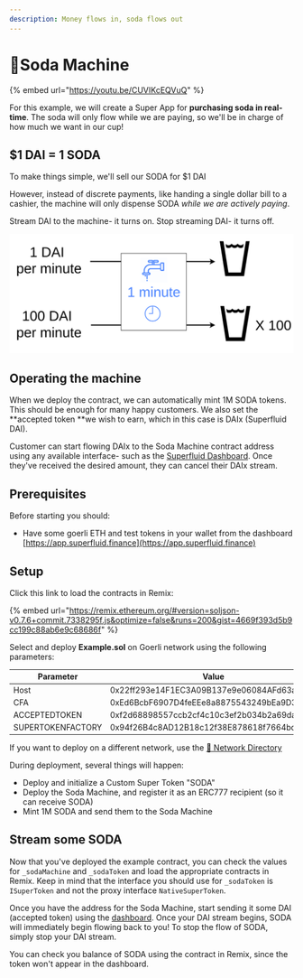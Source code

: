 ```yaml
---
description: Money flows in, soda flows out
---
```


# 🥤Soda Machine

{% embed url="https://youtu.be/CUVIKcEQVuQ" %}

For this example, we will create a Super App for **purchasing soda in real-time**. The soda will only flow while we are paying, so we'll be in charge of how much we want in our cup!

## $1 DAI = 1 SODA

To make things simple, we'll sell our SODA for $1 DAI

However, instead of discrete payments, like handing a single dollar bill to a cashier, the machine will only dispense SODA _while we are actively paying_. 

Stream DAI to the machine- it turns on. Stop streaming DAI- it turns off.

![Streaming 100 DAI per minute means you'll have a lot of SODA very quickly](<../../.gitbook/assets/flow-rate (1).png>)

## Operating the machine

When we deploy the contract, we can automatically mint 1M SODA tokens. This should be enough for many happy customers. We also set the **accepted token **we wish to earn, which in this case is DAIx (Superfluid DAI). 

Customer can start flowing DAIx to the Soda Machine contract address using any available interface- such as the [Superfluid Dashboard](https://app.superfluid.finance). Once they've received the desired amount, they can cancel their DAIx stream.

## Prerequisites

Before starting you should: 

* Have some goerli ETH and test tokens in your wallet from the dashboard [https://app.superfluid.finance](https://app.superfluid.finance)

## Setup

Click this link to load the contracts in Remix:

{% embed url="https://remix.ethereum.org/#version=soljson-v0.7.6+commit.7338295f.js&optimize=false&runs=200&gist=4669f393d5b9cc199c88ab6e9c68686f" %}

Select and deploy **Example.sol** on Goerli network using the following parameters:

| Parameter         | Value                                      |
| ----------------- | ------------------------------------------ |
| Host              | 0x22ff293e14F1EC3A09B137e9e06084AFd63adDF9 |
| CFA               | 0xEd6BcbF6907D4feEEe8a8875543249bEa9D308E8 |
| ACCEPTEDTOKEN     | 0xf2d68898557ccb2cf4c10c3ef2b034b2a69dad00 |
| SUPERTOKENFACTORY | 0x94f26B4c8AD12B18c12f38E878618f7664bdcCE2 |

If you want to deploy on a different network, use the [🔗 Network Directory](../../networks/networks.md)

During deployment, several things will happen:

* Deploy and initialize a Custom Super Token "SODA"
* Deploy the Soda Machine, and register it as an ERC777 recipient (so it can receive SODA)
* Mint 1M SODA and send them to the Soda Machine

## Stream some SODA

Now that you've deployed the example contract, you can check the values for `_sodaMachine` and `_sodaToken` and load the appropriate contracts in Remix. Keep in mind that the interface you should use for `_sodaToken` is `ISuperToken` and not the proxy interface `NativeSuperToken`.  

Once you have the address for the Soda Machine, start sending it some DAI (accepted token) using the [dashboard](https://app.superfluid.finance). Once your DAI stream begins, SODA will immediately begin flowing back to you! To stop the flow of SODA, simply stop your DAI stream.

You can check you balance of SODA using the contract in Remix, since the token won't appear in the dashboard.
